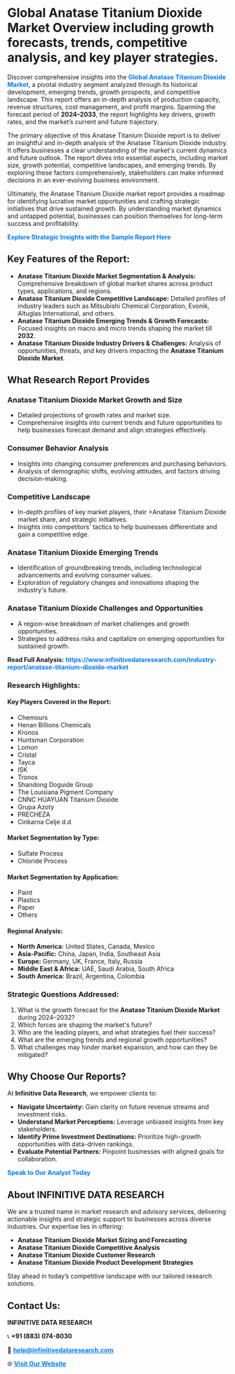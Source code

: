 <h1>Global Anatase Titanium Dioxide Market Overview including growth forecasts, trends, competitive analysis, and key player strategies.</h1>
<p>
Discover comprehensive insights into the 
<a href="https://www.infinitivedataresearch.com/industry-report/anatase-titanium-dioxide-market" rel="dofollow" style="color: #007BFF; text-decoration: none;"><strong>Global Anatase Titanium Dioxide Market</strong></a>, a pivotal industry segment analyzed through its historical development, emerging trends, growth prospects, and competitive landscape. This report offers an in-depth analysis of production capacity, revenue structures, cost management, and profit margins. Spanning the forecast period of <strong>2024–2033</strong>, the report highlights key drivers, growth rates, and the market’s current and future trajectory.
</p>
<p>
The primary objective of this Anatase Titanium Dioxide report is to deliver an insightful and in-depth analysis of the Anatase Titanium Dioxide industry. It offers businesses a clear understanding of the market's current dynamics and future outlook. The report dives into essential aspects, including market size, growth potential, competitive landscapes, and emerging trends. By exploring these factors comprehensively, stakeholders can make informed decisions in an ever-evolving business environment.
</p>
<p>
Ultimately, the Anatase Titanium Dioxide market report provides a roadmap for identifying lucrative market opportunities and crafting strategic initiatives that drive sustained growth. By understanding market dynamics and untapped potential, businesses can position themselves for long-term success and profitability.
</p>
<p>
<a href="https://www.infinitivedataresearch.com/request-sample/reportId=105725" style="color: #007BFF; text-decoration: none;"><strong>Explore Strategic Insights with the Sample Report Here</strong></a>
</p>

<h2>Key Features of the Report:</h2>
<ul>
<li><strong>Anatase Titanium Dioxide Market Segmentation & Analysis:</strong> Comprehensive breakdown of global market shares across product types, applications, and regions.</li>
<li><strong>Anatase Titanium Dioxide Competitive Landscape:</strong> Detailed profiles of industry leaders such as Mitsubishi Chemical Corporation, Evonik, Altuglas International, and others.</li>
<li><strong>Anatase Titanium Dioxide Emerging Trends & Growth Forecasts:</strong> Focused insights on macro and micro trends shaping the market till <strong>2032</strong>.</li>
<li><strong>Anatase Titanium Dioxide Industry Drivers & Challenges:</strong> Analysis of opportunities, threats, and key drivers impacting the <strong>Anatase Titanium Dioxide Market</strong>.</li>
</ul>

<h2>What Research Report Provides</h2>
<h3>Anatase Titanium Dioxide Market Growth and Size</h3>
<ul>
<li>Detailed projections of growth rates and market size.</li>
<li>Comprehensive insights into current trends and future opportunities to help businesses forecast demand and align strategies effectively.</li>
</ul>

<h3>Consumer Behavior Analysis</h3>
<ul>
<li>Insights into changing consumer preferences and purchasing behaviors.</li>
<li>Analysis of demographic shifts, evolving attitudes, and factors driving decision-making.</li>
</ul>

<h3>Competitive Landscape</h3>
<ul>
<li>In-depth profiles of key market players, their >Anatase Titanium Dioxide market share, and strategic initiatives.</li>
<li>Insights into competitors' tactics to help businesses differentiate and gain a competitive edge.</li>
</ul>

<h3>Anatase Titanium Dioxide Emerging Trends</h3>
<ul>
<li>Identification of groundbreaking trends, including technological advancements and evolving consumer values.</li>
<li>Exploration of regulatory changes and innovations shaping the industry's future.</li>
</ul>

<h3>Anatase Titanium Dioxide Challenges and Opportunities</h3>
<ul>
<li>A region-wise breakdown of market challenges and growth opportunities.</li>
<li>Strategies to address risks and capitalize on emerging opportunities for sustained growth.</li>
</ul>
<p><strong>Read Full Analysis:</strong> <a href="https://www.infinitivedataresearch.com/industry-report/anatase-titanium-dioxide-market" rel="dofollow" style="color: #007BFF; text-decoration: none;"><strong>https://www.infinitivedataresearch.com/industry-report/anatase-titanium-dioxide-market</strong></a></p>
<h3>Research Highlights:</h3>
<h4>Key Players Covered in the Report:</h4>
<ul><li>Chemours</li><li>Henan Billions Chemicals</li><li>Kronos</li><li>Huntsman Corporation</li><li>Lomon</li><li>Cristal</li><li>Tayca</li><li>ISK</li><li>Tronox</li><li>Shandong Doguide Group</li><li>The Louisiana Pigment Company</li><li>CNNC HUAYUAN Titanium Dioxide</li><li>Grupa Azoty</li><li>PRECHEZA</li><li>Cinkarna Celje d.d</li></ul>
<h4>Market Segmentation by Type:</h4>
<ul><li>Sulfate Process</li><li>Chloride Process</li></ul>
<h4>Market Segmentation by Application:</h4>
<ul><li>Paint</li><li>Plastics</li><li>Paper</li><li>Others</li></ul>

<h4>Regional Analysis:</h4>
<ul>
<li><strong>North America:</strong> United States, Canada, Mexico</li>
<li><strong>Asia-Pacific:</strong> China, Japan, India, Southeast Asia</li>
<li><strong>Europe:</strong> Germany, UK, France, Italy, Russia</li>
<li><strong>Middle East & Africa:</strong> UAE, Saudi Arabia, South Africa</li>
<li><strong>South America:</strong> Brazil, Argentina, Colombia</li>
</ul>

<h3>Strategic Questions Addressed:</h3>
<ol>
<li>What is the growth forecast for the <strong>Anatase Titanium Dioxide Market</strong> during 2024–2032?</li>
<li>Which forces are shaping the market's future?</li>
<li>Who are the leading players, and what strategies fuel their success?</li>
<li>What are the emerging trends and regional growth opportunities?</li>
<li>What challenges may hinder market expansion, and how can they be mitigated?</li>
</ol>

<h2>Why Choose Our Reports?</h2>
<p>At <strong>Infinitive Data Research</strong>, we empower clients to:</p>
<ul>
<li><strong>Navigate Uncertainty:</strong> Gain clarity on future revenue streams and investment risks.</li>
<li><strong>Understand Market Perceptions:</strong> Leverage unbiased insights from key stakeholders.</li>
<li><strong>Identify Prime Investment Destinations:</strong> Prioritize high-growth opportunities with data-driven rankings.</li>
<li><strong>Evaluate Potential Partners:</strong> Pinpoint businesses with aligned goals for collaboration.</li>
</ul>
<p><a href="https://www.infinitivedataresearch.com/industry-report/anatase-titanium-dioxide-market" rel="dofollow" style="color: #007BFF; text-decoration: none;"><strong>Speak to Our Analyst Today</strong></a></p>

<h2>About INFINITIVE DATA RESEARCH</h2>
<p>We are a trusted name in market research and advisory services, delivering actionable insights and strategic support to businesses across diverse industries. Our expertise lies in offering:</p>
<ul>
<li><strong>Anatase Titanium Dioxide Market Sizing and Forecasting</strong></li>
<li><strong>Anatase Titanium Dioxide Competitive Analysis</strong></li>
<li><strong>Anatase Titanium Dioxide Customer Research</strong></li>
<li><strong>Anatase Titanium Dioxide Product Development Strategies</strong></li>
</ul>
<p>Stay ahead in today’s competitive landscape with our tailored research solutions.</p>

<h2>Contact Us:</h2>
<p><strong>INFINITIVE DATA RESEARCH</strong></p>
<p>📞 <strong>+91 (883) 074-8030</strong></p>
<p>📧 <strong><a href="mailto:help@infinitivedataresearch.com" style="color: #007BFF;">help@infinitivedataresearch.com</a></strong></p>
<p>🌐 <strong><a href="https://www.infinitivedataresearch.com" rel="dofollow" style="color: #007BFF;">Visit Our Website</a></strong></p>